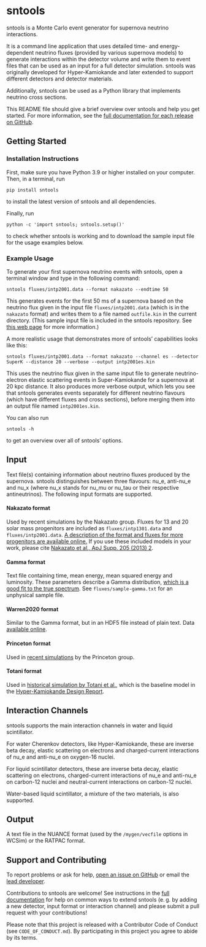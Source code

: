 # sntools
sntools is a Monte Carlo event generator for supernova neutrino interactions.

It is a command line application that uses detailed time- and energy-dependent neutrino fluxes (provided by various supernova models) to generate interactions within the detector volume and write them to event files that can be used as an input for a full detector simulation.
sntools was originally developed for Hyper-Kamiokande and later extended to support different detectors and detector materials.

Additionally, sntools can be used as a Python library that implements neutrino cross sections.

This README file should give a brief overview over sntools and help you get started. For more information, see the [full documentation for each release on GitHub](https://github.com/SNEWS2/sntools/releases).

## Getting Started
### Installation Instructions
First, make sure you have Python 3.9 or higher installed on your computer.
Then, in a terminal, run
```
pip install sntools
```
to install the latest version of sntools and all dependencies.

Finally, run
```
python -c 'import sntools; sntools.setup()'
```
to check whether sntools is working and to download the sample input file for the usage examples below.

### Example Usage

To generate your first supernova neutrino events with sntools, open a terminal window and type in the following command:
```
sntools fluxes/intp2001.data --format nakazato --endtime 50
```
This generates events for the first 50 ms of a supernova based on the neutrino flux given in the input file `fluxes/intp2001.data` (which is in the `nakazato` format) and writes them to a file named `outfile.kin` in the current directory.
(This sample input file is included in the sntools repository. See [this web page](http://asphwww.ph.noda.tus.ac.jp/snn/index.html) for more information.)

A more realistic usage that demonstrates more of sntools’ capabilities looks like this:
```
sntools fluxes/intp2001.data --format nakazato --channel es --detector SuperK --distance 20 --verbose --output intp2001es.kin
```
This uses the neutrino flux given in the same input file to generate neutrino-electron elastic scattering events in Super-Kamiokande for a supernova at 20 kpc distance. It also produces more verbose output, which lets you see that sntools generates events separately for different neutrino flavours (which have different fluxes and cross sections), before merging them into an output file named `intp2001es.kin`.

You can also run
```
sntools -h
```
to get an overview over all of sntools’ options.


## Input
Text file(s) containing information about neutrino fluxes produced by the supernova.
sntools distinguishes between three flavours: nu_e, anti-nu_e and nu_x (where nu_x stands for nu_mu or nu_tau or their respective antineutrinos).
The following input formats are supported.

#### Nakazato format
Used by recent simulations by the Nakazato group. Fluxes for 13 and 20 solar mass progenitors are included as `fluxes/intp1301.data` and `fluxes/intp2001.data`. [A description of the format and fluxes for more progenitors are available online.](http://asphwww.ph.noda.tus.ac.jp/snn/index.html)
If you use these included models in your work, please cite [Nakazato et al., ApJ Supp. 205 (2013) 2](https://arxiv.org/abs/1210.6841).

#### Gamma format
Text file containing time, mean energy, mean squared energy and luminosity. These parameters describe a Gamma distribution, [which is a good fit to the true spectrum](https://arxiv.org/abs/1211.3920). See `fluxes/sample-gamma.txt` for an unphysical sample file.

#### Warren2020 format
Similar to the Gamma format, but in an HDF5 file instead of plain text. Data [available online](https://zenodo.org/record/3952926).

#### Princeton format
Used in [recent simulations](https://arxiv.org/abs/1804.00689) by the Princeton group.

#### Totani format
Used in [historical simulation by Totani et al.](https://arxiv.org/abs/astro-ph/9710203), which is the baseline model in the [Hyper-Kamiokande Design Report](https://arxiv.org/abs/1805.04163).


## Interaction Channels
sntools supports the main interaction channels in water and liquid scintillator.

For water Cherenkov detectors, like Hyper-Kamiokande, these are inverse beta decay, elastic scattering on electrons and charged-current interactions of nu_e and anti-nu_e on oxygen-16 nuclei.

For liquid scintillator detectors, these are inverse beta decay, elastic scattering on electrons, charged-current interactions of nu_e and anti-nu_e on carbon-12 nuclei and neutral-current interactions on carbon-12 nuclei.

Water-based liquid scintillator, a mixture of the two materials, is also supported.


## Output
A text file in the NUANCE format (used by the `/mygen/vecfile` options in WCSim) or the RATPAC format.

## Support and Contributing
To report problems or ask for help, [open an issue on GitHub](https://github.com/SNEWS2/sntools/issues) or email the [lead developer](https://github.com/JostMigenda/).

Contributions to sntools are welcome! See instructions in the [full documentation](https://github.com/SNEWS2/sntools/releases) for help on common ways to extend sntools (e. g. by adding a new detector, input format or interaction channel) and please submit a pull request with your contributions!

Please note that this project is released with a Contributor Code of Conduct (see `CODE_OF_CONDUCT.md`). By participating in this project you agree to abide by its terms.
